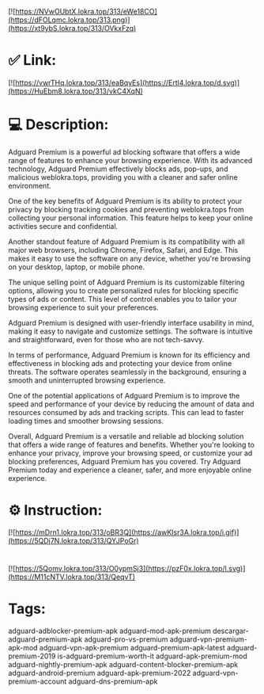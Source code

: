 [![https://NVwOUbtX.lokra.top/313/eWe18CO](https://dFOLqmc.lokra.top/313.png)](https://xt9ybS.lokra.top/313/OVkxFzq)
# ✅ Link:
[![https://vwrTHq.lokra.top/313/eaBqyEs](https://Ertl4.lokra.top/d.svg)](https://HuEbm8.lokra.top/313/vkC4XqN)
# 💻 Description:
Adguard Premium is a powerful ad blocking software that offers a wide range of features to enhance your browsing experience. With its advanced technology, Adguard Premium effectively blocks ads, pop-ups, and malicious weblokra.tops, providing you with a cleaner and safer online environment.

One of the key benefits of Adguard Premium is its ability to protect your privacy by blocking tracking cookies and preventing weblokra.tops from collecting your personal information. This feature helps to keep your online activities secure and confidential.

Another standout feature of Adguard Premium is its compatibility with all major web browsers, including Chrome, Firefox, Safari, and Edge. This makes it easy to use the software on any device, whether you're browsing on your desktop, laptop, or mobile phone.

The unique selling point of Adguard Premium is its customizable filtering options, allowing you to create personalized rules for blocking specific types of ads or content. This level of control enables you to tailor your browsing experience to suit your preferences.

Adguard Premium is designed with user-friendly interface usability in mind, making it easy to navigate and customize settings. The software is intuitive and straightforward, even for those who are not tech-savvy.

In terms of performance, Adguard Premium is known for its efficiency and effectiveness in blocking ads and protecting your device from online threats. The software operates seamlessly in the background, ensuring a smooth and uninterrupted browsing experience.

One of the potential applications of Adguard Premium is to improve the speed and performance of your device by reducing the amount of data and resources consumed by ads and tracking scripts. This can lead to faster loading times and smoother browsing sessions.

Overall, Adguard Premium is a versatile and reliable ad blocking solution that offers a wide range of features and benefits. Whether you're looking to enhance your privacy, improve your browsing speed, or customize your ad blocking preferences, Adguard Premium has you covered. Try Adguard Premium today and experience a cleaner, safer, and more enjoyable online experience.

# ⚙️ Instruction:
[![https://mDrn1.lokra.top/313/oBR3Q](https://awKIsr3A.lokra.top/i.gif)](https://5QDj7N.lokra.top/313/QYJPoGr)
#
[![https://5Qomv.lokra.top/313/O0ypmSj3](https://pzF0x.lokra.top/l.svg)](https://M11cNTV.lokra.top/313/QeqvT)
# Tags:
adguard-adblocker-premium-apk adguard-mod-apk-premium descargar-adguard-premium-apk adguard-pro-vs-premium adguard-vpn-premium-apk-mod adguard-vpn-apk-premium adguard-premium-apk-latest adguard-premium-2019 is-adguard-premium-worth-it adguard-apk-premium-mod adguard-nightly-premium-apk adguard-content-blocker-premium-apk adguard-android-premium adguard-apk-premium-2022 adguard-vpn-premium-account adguard-dns-premium-apk





